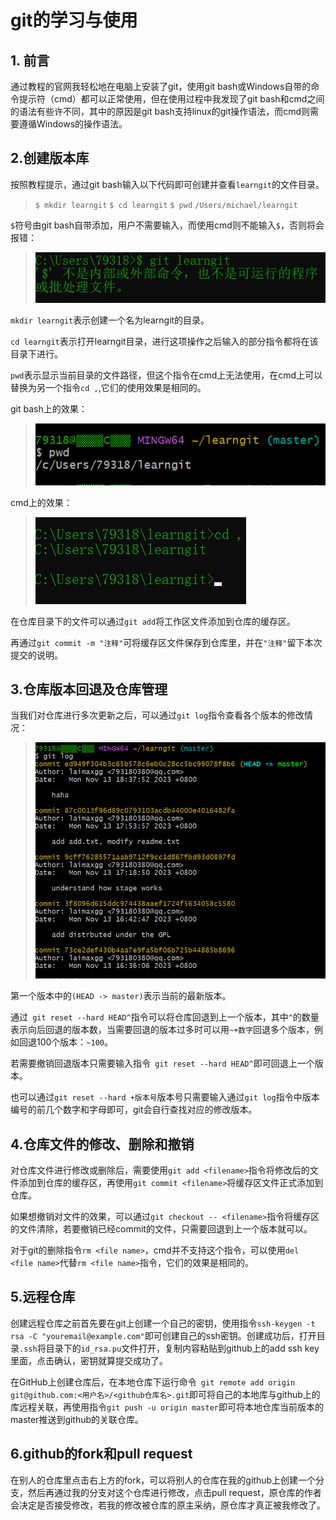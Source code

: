 # git的学习与使用
## 1. 前言
通过教程的官网我轻松地在电脑上安装了git，使用git bash或Windows自带的命令提示符（cmd）都可以正常使用，但在使用过程中我发现了git bash和cmd之间的语法有些许不同，其中的原因是git bash支持linux的git操作语法，而cmd则需要遵循Windows的操作语法。
## 2.创建版本库
按照教程提示，通过git bash输入以下代码即可创建并查看`learngit`的文件目录。
>``$ mkdir learngit``
>``$ cd learngit``
>``$ pwd``
>``/Users/michael/learngit``

`$`符号由git bash自带添加，用户不需要输入，而使用cmd则不能输入`$`，否则将会报错：

>![Alt text](image.png)

`mkdir learngit`表示创建一个名为learngit的目录。

`cd learngit`表示打开learngit目录，进行这项操作之后输入的部分指令都将在该目录下进行。

`pwd`表示显示当前目录的文件路径，但这个指令在cmd上无法使用，在cmd上可以替换为另一个指令`cd ,`,它们的使用效果是相同的。

git bash上的效果：
>![Alt text](image-1.png)

cmd上的效果：
>![Alt text](image-2.png)

在仓库目录下的文件可以通过`git add`将工作区文件添加到仓库的缓存区。

再通过`git commit -m "注释"`可将缓存区文件保存到仓库里，并在`"注释"`留下本次提交的说明。

## 3.仓库版本回退及仓库管理
当我们对仓库进行多次更新之后，可以通过`git log`指令查看各个版本的修改情况：
>![Alt text](image-3.png)


第一个版本中的`(HEAD -> master)`表示当前的最新版本。

通过` git reset --hard HEAD^`指令可以将仓库回退到上一个版本，其中`^`的数量表示向后回退的版本数，当需要回退的版本过多时可以用`~+数字`回退多个版本，例如回退100个版本：`~100`。

若需要撤销回退版本只需要输入指令` git reset --hard HEAD^`即可回退上一个版本。

也可以通过`git reset --hard +版本号`版本号只需要输入通过`git log`指令中版本编号的前几个数字和字母即可，git会自行查找对应的修改版本。

## 4.仓库文件的修改、删除和撤销
对仓库文件进行修改或删除后，需要使用`git add <filename>`指令将修改后的文件添加到仓库的缓存区，再使用`git commit <filename>`将缓存区文件正式添加到仓库。

如果想撤销对文件的效果，可以通过`git checkout -- <filename>`指令将缓存区的文件清除，若要撤销已经commit的文件，只需要回退到上一个版本就可以。

对于git的删除指令`rm <file name>`，cmd并不支持这个指令，可以使用`del <file name>`代替`rm <file name>`指令，它们的效果是相同的。
## 5.远程仓库
创建远程仓库之前首先要在git上创建一个自己的密钥，使用指令`ssh-keygen -t rsa -C "youremail@example.com"`即可创建自己的ssh密钥。创建成功后，打开目录`.ssh`将目录下的`id_rsa.pu`文件打开，复制内容粘贴到github上的add ssh key里面，点击确认，密钥就算提交成功了。

在GitHub上创建仓库后，在本地仓库下运行命令` git remote add origin git@github.com:<用户名>/<github仓库名>.git`即可将自己的本地库与github上的库远程关联，再使用指令`git push -u origin master`即可将本地仓库当前版本的master推送到github的关联仓库。

## 6.github的fork和pull request
在别人的仓库里点击右上方的fork，可以将别人的仓库在我的github上创建一个分支，然后再通过我的分支对这个仓库进行修改，点击pull request，原仓库的作者会决定是否接受修改，若我的修改被仓库的原主采纳，原仓库才真正被我修改了。
